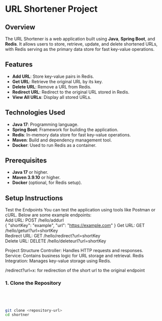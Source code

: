 # URL Shortener Project

## Overview
The URL Shortener is a web application built using **Java**, **Spring Boot**, and **Redis**. It allows users to store, retrieve, update, and delete shortened URLs, with Redis serving as the primary data store for fast key-value operations.

## Features
- **Add URL**: Store key-value pairs in Redis.
- **Get URL**: Retrieve the original URL by its key.
- **Delete URL**: Remove a URL from Redis.
- **Redirect URL**: Redirect to the original URL stored in Redis.
- **View All URLs**: Display all stored URLs.

## Technologies Used
- **Java 17**: Programming language.
- **Spring Boot**: Framework for building the application.
- **Redis**: In-memory data store for fast key-value operations.
- **Maven**: Build and dependency management tool.
- **Docker**: Used to run Redis as a container.

## Prerequisites
- **Java 17** or higher.
- **Maven 3.9.10** or higher.
- **Docker** (optional, for Redis setup).

## Setup Instructions

Test the Endpoints
You can test the application using tools like Postman or cURL. Below are some example endpoints:  
Add URL: POST /hello/addurl  
{
"shortKey": "example",
"url": "https://example.com"
}
Get URL: GET /hello/geturl?url=shortKey  
Redirect URL: GET /hello/redirect?url=shortKey  
Delete URL: DELETE /hello/deleteurl?url=shortKey

Project Structure
Controller: Handles HTTP requests and responses.
Service: Contains business logic for URL storage and retrieval.
Redis Integration: Manages key-value storage using Redis.

/redirect?url=x: for redirection of the short url to the original endpoint

### 1. Clone the Repository
```bash




git clone <repository-url>
cd shortner

